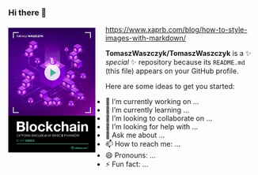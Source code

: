 ### Hi there 👋

<img align="left" width="250" style="float: left; height: 35%; width: 35%; padding: 5px 20px 20px 0px" src="okladka.png">

https://www.xaprb.com/blog/how-to-style-images-with-markdown/

**TomaszWaszczyk/TomaszWaszczyk** is a ✨ _special_ ✨ repository because its `README.md` (this file) appears on your GitHub profile.

Here are some ideas to get you started:

- 🔭 I’m currently working on ...
- 🌱 I’m currently learning ...
- 👯 I’m looking to collaborate on ...
- 🤔 I’m looking for help with ...
- 💬 Ask me about ...
- 📫 How to reach me: ...
- 😄 Pronouns: ...
- ⚡ Fun fact: ...

